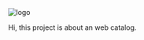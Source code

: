 <img aligh-items="center" src="./images/logo.png" alt="logo">

Hi, this project is about an web catalog.